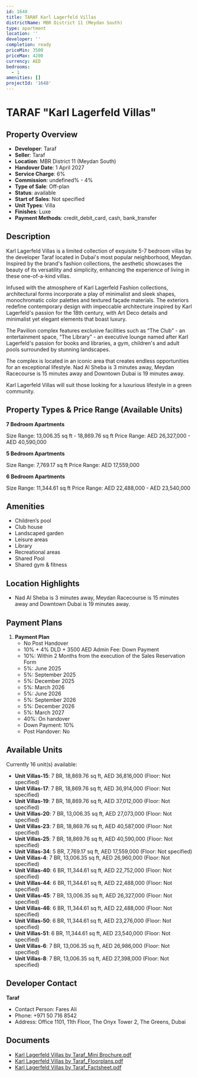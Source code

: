 ```yaml
---
id: 1648
title: TARAF Karl Lagerfeld Villas
districtName: MBR District 11 (Meydan South)
type: apartment
location: ''
developer: ''
completion: ready
priceMin: 3500
priceMax: 4200
currency: AED
bedrooms:
  - 1
amenities: []
projectId: '1648'
---
```


# TARAF "Karl Lagerfeld Villas"

## Property Overview
- **Developer**: Taraf
- **Seller**: Taraf
- **Location**: MBR District 11 (Meydan South)
- **Handover Date**: 1 April 2027
- **Service Charge**: 6%
- **Commission**: undefined% - 4%
- **Type of Sale**: Off-plan
- **Status**: available
- **Start of Sales**: Not specified
- **Unit Types**: Villa
- **Finishes**: Luxe
- **Payment Methods**: credit_debit_card, cash, bank_transfer

## Description
Karl Lagerfeld Villas is a limited collection of exquisite 5-7 bedroom villas by the developer Taraf located in Dubai's most popular neighborhood, Meydan. Inspired by the brand's fashion collections, the aesthetic showcases the beauty of its versatility and simplicity, enhancing the experience of living in these one-of-a-kind villas. 

Infused with the atmosphere of Karl Lagerfeld Fashion collections, architectural forms incorporate a play of minimalist and sleek shapes, monochromatic color palettes and textured façade materials. The exteriors redefine contemporary design with impeccable architecture inspired by Karl Lagerfeld's passion for the 18th century, with Art Deco details and minimalist yet elegant elements that boast luxury.

The Pavilion complex features exclusive facilities such as “The Club” - an entertainment space, “The Library” - an executive lounge named after Karl Lagerfeld's passion for books and libraries, a gym, children's and adult pools surrounded by stunning landscapes.

The complex is located in an iconic area that creates endless opportunities for an exceptional lifestyle. Nad Al Sheba is 3 minutes away, Meydan Racecourse is 15 minutes away and Downtown Dubai is 19 minutes away. 

 Karl Lagerfeld Villas will suit those looking for a luxurious lifestyle in a green community.

## Property Types & Price Range (Available Units)
**7 Bedroom Apartments**

Size Range: 13,006.35 sq ft - 18,869.76 sq ft
Price Range: AED 26,327,000 - AED 40,590,000

**5 Bedroom Apartments**

Size Range: 7,769.17 sq ft
Price Range: AED 17,559,000

**6 Bedroom Apartments**

Size Range: 11,344.61 sq ft
Price Range: AED 22,488,000 - AED 23,540,000

## Amenities
- Children’s pool
- Club house
- Landscaped garden
- Leisure areas
- Library
- Recreational areas
- Shared Pool
- Shared gym & fitness

## Location Highlights
- Nad Al Sheba is 3 minutes away, Meydan Racecourse is 15 minutes away and Downtown Dubai is 19 minutes away.

## Payment Plans
1. **Payment Plan**
   - No Post Handover
   - 10% + 4% DLD + 3500 AED Admin Fee: Down Payment
   - 10%: Within 2 Months from the execution of the Sales Reservation Form
   - 5%: June 2025
   - 5%: September 2025
   - 5%: December 2025
   - 5%: March 2026
   - 5%: June 2026
   - 5%: September 2026
   - 5%: December 2026
   - 5%: March 2027
   - 40%: On handover
   - Down Payment: 10%
   - Post Handover: No

## Available Units
Currently 16 unit(s) available:
- **Unit Villas-15**: 7 BR, 18,869.76 sq ft, AED 36,816,000 (Floor: Not specified)
- **Unit Villas-17**: 7 BR, 18,869.76 sq ft, AED 36,914,000 (Floor: Not specified)
- **Unit Villas-19**: 7 BR, 18,869.76 sq ft, AED 37,012,000 (Floor: Not specified)
- **Unit Villas-20**: 7 BR, 13,006.35 sq ft, AED 27,073,000 (Floor: Not specified)
- **Unit Villas-23**: 7 BR, 18,869.76 sq ft, AED 40,587,000 (Floor: Not specified)
- **Unit Villas-25**: 7 BR, 18,869.76 sq ft, AED 40,590,000 (Floor: Not specified)
- **Unit Villas-34**: 5 BR, 7,769.17 sq ft, AED 17,559,000 (Floor: Not specified)
- **Unit Villas-4**: 7 BR, 13,006.35 sq ft, AED 26,960,000 (Floor: Not specified)
- **Unit Villas-40**: 6 BR, 11,344.61 sq ft, AED 22,752,000 (Floor: Not specified)
- **Unit Villas-44**: 6 BR, 11,344.61 sq ft, AED 22,488,000 (Floor: Not specified)
- **Unit Villas-45**: 7 BR, 13,006.35 sq ft, AED 26,327,000 (Floor: Not specified)
- **Unit Villas-46**: 6 BR, 11,344.61 sq ft, AED 22,488,000 (Floor: Not specified)
- **Unit Villas-50**: 6 BR, 11,344.61 sq ft, AED 23,276,000 (Floor: Not specified)
- **Unit Villas-51**: 6 BR, 11,344.61 sq ft, AED 23,540,000 (Floor: Not specified)
- **Unit Villas-6**: 7 BR, 13,006.35 sq ft, AED 26,986,000 (Floor: Not specified)
- **Unit Villas-8**: 7 BR, 13,006.35 sq ft, AED 27,398,000 (Floor: Not specified)

## Developer Contact
**Taraf**
- Contact Person: Fares Ali
- Phone: +971 50 716 8542
- Address: Office 1101, 11th Floor, The Onyx Tower 2, The Greens, Dubai

## Documents
- [Karl Lagerfeld Villas by Taraf_Mini Brochure.pdf](https://cdn.geniemap.net/2024/04/17/jYd4fsMBfpyYjHIPKoaAFk9KCBVf6vieOBWEyojn.pdf)
- [Karl Lagerfeld Villas by Taraf_Floorplans.pdf](https://cdn.geniemap.net/2024/04/17/fpJ3HcUprS3LNBG0Gx939GL5JkAQx3QwvU499pkB.pdf)
- [Karl Lagerfeld Villas by Taraf_Factsheet.pdf](https://cdn.geniemap.net/2024/04/17/wU79dEKxFwwMQmiA41TvKI2Mph2uKqGrpBN9DsTT.pdf)

